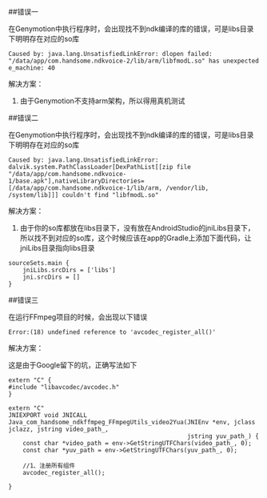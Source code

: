##错误一

在Genymotion中执行程序时，会出现找不到ndk编译的库的错误，可是libs目录下明明存在对应的so库

```
Caused by: java.lang.UnsatisfiedLinkError: dlopen failed: "/data/app/com.handsome.ndkvoice-2/lib/arm/libfmodL.so" has unexpected e_machine: 40
```

解决方案：

1. 由于Genymotion不支持arm架构，所以得用真机测试

##错误二

在Genymotion中执行程序时，会出现找不到ndk编译的库的错误，可是libs目录下明明存在对应的so库

```
Caused by: java.lang.UnsatisfiedLinkError: dalvik.system.PathClassLoader[DexPathList[[zip file "/data/app/com.handsome.ndkvoice-1/base.apk"],nativeLibraryDirectories=[/data/app/com.handsome.ndkvoice-1/lib/arm, /vendor/lib, /system/lib]]] couldn't find "libfmodL.so"
```

解决方案：

1. 由于你的so库都放在libs目录下，没有放在AndroidStudio的jniLibs目录下，所以找不到对应的so库，这个时候应该在app的Gradle上添加下面代码，让jniLibs目录指向libs目录

```
sourceSets.main {
    jniLibs.srcDirs = ['libs']
    jni.srcDirs = []
}
```

##错误三

在运行FFmpeg项目的时候，会出现以下错误

```
Error:(18) undefined reference to 'avcodec_register_all()'
```

解决方案：

这是由于Google留下的坑，正确写法如下

```
extern "C" {
#include "libavcodec/avcodec.h"
}

extern "C"
JNIEXPORT void JNICALL
Java_com_handsome_ndkffmpeg_FFmpegUtils_video2Yua(JNIEnv *env, jclass jclazz, jstring video_path_,
                                                  jstring yuv_path_) {
    const char *video_path = env->GetStringUTFChars(video_path_, 0);
    const char *yuv_path = env->GetStringUTFChars(yuv_path_, 0);

    //1、注册所有组件
    avcodec_register_all();

}
```
